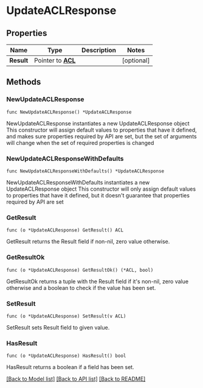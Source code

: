 # UpdateACLResponse

## Properties

Name | Type | Description | Notes
------------ | ------------- | ------------- | -------------
**Result** | Pointer to [**ACL**](ACL.md) |  | [optional] 

## Methods

### NewUpdateACLResponse

`func NewUpdateACLResponse() *UpdateACLResponse`

NewUpdateACLResponse instantiates a new UpdateACLResponse object
This constructor will assign default values to properties that have it defined,
and makes sure properties required by API are set, but the set of arguments
will change when the set of required properties is changed

### NewUpdateACLResponseWithDefaults

`func NewUpdateACLResponseWithDefaults() *UpdateACLResponse`

NewUpdateACLResponseWithDefaults instantiates a new UpdateACLResponse object
This constructor will only assign default values to properties that have it defined,
but it doesn't guarantee that properties required by API are set

### GetResult

`func (o *UpdateACLResponse) GetResult() ACL`

GetResult returns the Result field if non-nil, zero value otherwise.

### GetResultOk

`func (o *UpdateACLResponse) GetResultOk() (*ACL, bool)`

GetResultOk returns a tuple with the Result field if it's non-nil, zero value otherwise
and a boolean to check if the value has been set.

### SetResult

`func (o *UpdateACLResponse) SetResult(v ACL)`

SetResult sets Result field to given value.

### HasResult

`func (o *UpdateACLResponse) HasResult() bool`

HasResult returns a boolean if a field has been set.


[[Back to Model list]](../README.md#documentation-for-models) [[Back to API list]](../README.md#documentation-for-api-endpoints) [[Back to README]](../README.md)


